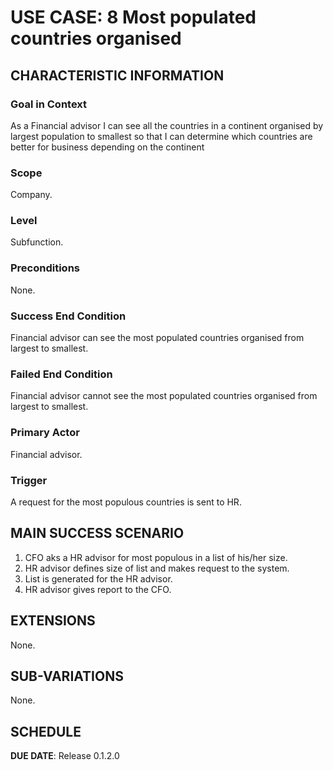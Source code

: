 # USE CASE: 8 Most populated countries organised

## CHARACTERISTIC INFORMATION

### Goal in Context

As a Financial advisor I can see all the countries in a continent organised by largest population to smallest so that I can determine which countries are better for business depending on the continent 

### Scope

Company.

### Level

Subfunction.

### Preconditions

None.

### Success End Condition

Financial advisor can see the most populated countries organised from largest to smallest.

### Failed End Condition

Financial advisor cannot see the most populated countries organised from largest to smallest.

### Primary Actor

Financial advisor.

### Trigger

A request for the most populous countries is sent to HR.

## MAIN SUCCESS SCENARIO

1. CFO aks a HR advisor for most populous in a list of his/her size.
2. HR advisor defines size of list and makes request to the system.
3. List is generated for the HR advisor.
4. HR advisor gives report to the CFO.

## EXTENSIONS

None.

## SUB-VARIATIONS

None.

## SCHEDULE

**DUE DATE**: Release 0.1.2.0
